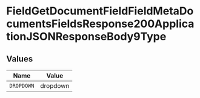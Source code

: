 # FieldGetDocumentFieldFieldMetaDocumentsFieldsResponse200ApplicationJSONResponseBody9Type


## Values

| Name       | Value      |
| ---------- | ---------- |
| `DROPDOWN` | dropdown   |